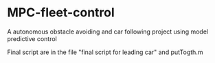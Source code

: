 # MPC-fleet-control
A autonomous obstacle avoiding and car following project using model predictive control 

Final script are in the file "final script for leading car" and putTogth.m
